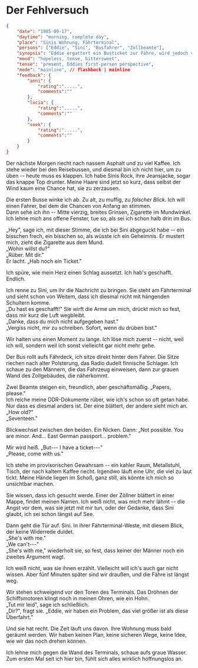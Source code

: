 # Der Fehlversuch

```json
{
    "date": "1985-09-17",
    "daytime": "morning, complete day",
    "place": "Sinis Wohnung, Fährterminal",
    "persons": ["Eddie", "Sini", "Busfahrer", "Zollbeamte"],
    "synopsis": "Eddie ergattert ein Busticket zur Fähre, wird jedoch von den Zöllnern wegen ihres Alters aufgehalten. Sini greift ein, rettet sie, doch die Fähre ist bereits weg. Beide stehen ratlos vor neuen Problemen.",
    "mood": "hopeless, tense, bittersweet",
    "tense": "present, Eddies first-person perspective",
    "mode": "mainline", // flashback | mainline
    "feedback": {
        "anni": {
            "rating":".....",
            "comments":""
        },
        "lucia": {
            "rating":".....",
            "comments":""
        },
        "soek": {
            "rating":".....",
            "comments":""
        }
    }
}
```

Der nächste Morgen riecht nach nassem Asphalt und zu viel Kaffee. Ich
stehe wieder bei den Reisebussen, und diesmal bin ich nicht hier, um zu
üben -- heute muss es klappen. Ich habe Sinis Rock, ihre Jeansjacke,
sogar das knappe Top drunter. Meine Haare sind jetzt so kurz, dass
selbst der Wind kaum eine Chance hat, sie zu zerzausen.

Die ersten Busse winke ich ab. Zu alt, zu muffig, zu *falscher Blick*.
Ich will einen Fahrer, bei dem die Chancen von Anfang an stimmen.\
Dann sehe ich ihn -- Mitte vierzig, breites Grinsen, Zigarette im
Mundwinkel. Ich lehne mich ans offene Fenster, tue so, als sei ich schon
halb drin im Bus.

„Hey", sage ich, mit dieser Stimme, die ich bei Sini abgeguckt habe --
ein bisschen frech, ein bisschen so, als wüsste ich ein Geheimnis. Er
mustert mich, zieht die Zigarette aus dem Mund.\
„Wohin willst du?"\
„Rüber. Mit dir."\
Er lacht. „Hab noch ein Ticket."

Ich spüre, wie mein Herz einen Schlag aussetzt. Ich hab's geschafft.
Endlich.

Ich renne zu Sini, um ihr die Nachricht zu bringen. Sie steht am
Fährterminal und sieht schon von Weitem, dass ich diesmal nicht mit
hängenden Schultern komme.\
„Du hast es geschafft!" Sie wirft die Arme um mich, drückt mich so fest,
dass mir kurz die Luft wegbleibt.\
„Danke, dass du mich nicht aufgegeben hast."\
„Vergiss nicht, mir zu schreiben. Sofort, wenn du drüben bist."

Wir halten uns einen Moment zu lange. Ich löse mich zuerst -- nicht,
weil ich will, sondern weil ich sonst vielleicht gar nicht mehr gehe.

Der Bus rollt aufs Fährdeck, ich sitze direkt hinter dem Fahrer. Die
Sitze riechen nach alter Polsterung, das Radio dudelt finnische
Schlager. Ich schaue zu den Männern, die das Fahrzeug einweisen, dann
zur grauen Wand des Zollgebäudes, die näherkommt.

Zwei Beamte steigen ein, freundlich, aber geschäftsmäßig. „Papers,
please."\
Ich reiche meine DDR-Dokumente rüber, wie ich's schon so oft getan habe.
Nur dass es diesmal anders ist. Der eine blättert, der andere sieht mich
an.\
„How old?"\
„Seventeen."

Blickwechsel zwischen den beiden. Ein Nicken. Dann: „Not possible. You
are minor. And... East German passport... problem."

Mir wird heiß. „But--- I have a ticket---"\
„Please, come with us."

Ich stehe im provisorischen Gewahrsam -- ein kahler Raum, Metallstuhl,
Tisch, der nach kaltem Kaffee riecht. Irgendwo läuft eine Uhr, die viel
zu laut tickt. Meine Hände liegen im Schoß, ganz still, als könnte ich
mich so unsichtbar machen.

Sie wissen, dass ich gesucht werde. Einer der Zöllner blättert in einer
Mappe, findet meinen Namen. Ich weiß nicht, was mich mehr lähmt -- die
Angst vor dem, was sie jetzt mit mir tun, oder der Gedanke, dass Sini
glaubt, ich sei schon längst auf See.

Dann geht die Tür auf. Sini. In ihrer Fährterminal-Weste, mit diesem
Blick, der keine Widerrede duldet.\
„She's with me."\
„We can't---"\
„She's with me," wiederholt sie, so fest, dass keiner der Männer noch
ein zweites Argument wagt.

Ich weiß nicht, was sie ihnen erzählt. Vielleicht will ich's auch gar
nicht wissen. Aber fünf Minuten später sind wir draußen, und die Fähre
ist längst weg.

Wir stehen schweigend vor den Toren des Terminals. Das Dröhnen der
Schiffsmotoren klingt noch in meinen Ohren, wie ein Hohn.\
„Tut mir leid", sage ich schließlich.\
„Dir?", fragt sie. „Eddie, wir haben ein Problem, das viel größer ist
als diese Überfahrt."

Und sie hat recht. Die Zeit läuft uns davon. Ihre Wohnung muss bald
geräumt werden. Wir haben keinen Plan, keine sicheren Wege, keine Idee,
wie wir das noch drehen können.

Ich lehne mich gegen die Wand des Terminals, schaue aufs graue Wasser.
Zum ersten Mal seit ich hier bin, fühlt sich alles wirklich hoffnungslos
an.
